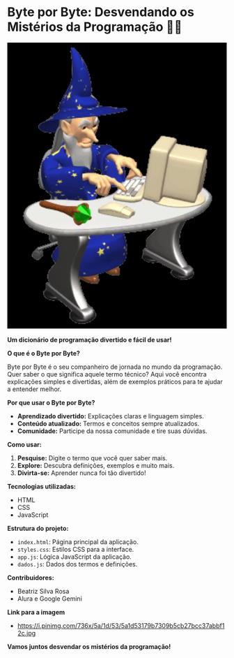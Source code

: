 # Byte por Byte: Desvendando os Mistérios da Programação 🧙‍♂️

![Logo do Byte por Byte](img/me.jpeg)

**Um dicionário de programação divertido e fácil de usar!**

**O que é o Byte por Byte?**

Byte por Byte é o seu companheiro de jornada no mundo da programação. Quer saber o que significa aquele termo técnico? Aqui você encontra explicações simples e divertidas, além de exemplos práticos para te ajudar a entender melhor.

**Por que usar o Byte por Byte?**
* **Aprendizado divertido:** Explicações claras e linguagem simples.
* **Conteúdo atualizado:** Termos e conceitos sempre atualizados.
* **Comunidade:** Participe da nossa comunidade e tire suas dúvidas.

**Como usar:**
1. **Pesquise:** Digite o termo que você quer saber mais.
2. **Explore:** Descubra definições, exemplos e muito mais.
3. **Divirta-se:** Aprender nunca foi tão divertido!

**Tecnologias utilizadas:**
* HTML
* CSS
* JavaScript

**Estrutura do projeto:**
* `index.html`: Página principal da aplicação.
* `styles.css`: Estilos CSS para a interface.
* `app.js`: Lógica JavaScript da aplicação.
* `dados.js`: Dados dos termos e definições.

**Contribuidores:**
* Beatriz Silva Rosa
* Alura e Google Gemini

**Link para a imagem**
* https://i.pinimg.com/736x/5a/1d/53/5a1d53179b7309b5cb27bcc37abbf12c.jpg

**Vamos juntos desvendar os mistérios da programação!**
